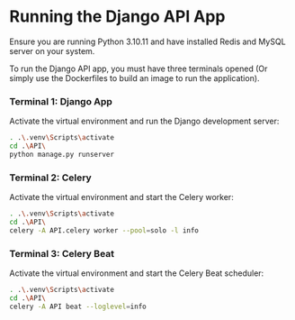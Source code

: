# Running the Django API App

Ensure you are running Python 3.10.11 and have installed Redis and MySQL server on your system.

To run the Django API app, you must have three terminals opened (Or simply use the Dockerfiles to build an image to run the application).

### Terminal 1: Django App
Activate the virtual environment and run the Django development server:

```bash
. .\.venv\Scripts\activate
cd .\API\
python manage.py runserver
```

### Terminal 2: Celery
Activate the virtual environment and start the Celery worker:

```bash
. .\.venv\Scripts\activate
cd .\API\
celery -A API.celery worker --pool=solo -l info
```

### Terminal 3: Celery Beat
Activate the virtual environment and start the Celery Beat scheduler:

```bash
. .\.venv\Scripts\activate
cd .\API\
celery -A API beat --loglevel=info
```
